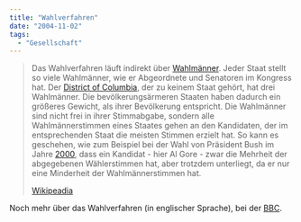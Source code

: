 ```yaml
---
title: "Wahlverfahren"
date: "2004-11-02"
tags:
  - "Gesellschaft"
---
```


> Das Wahlverfahren läuft indirekt über [Wahlmänner](http://de.wikipedia.org/wiki/Wahlmann). Jeder Staat stellt so viele Wahlmänner, wie er Abgeordnete und Senatoren im Kongress hat. Der [District of Columbia](http://de.wikipedia.org/wiki/District_of_Columbia), der zu keinem Staat gehört, hat drei Wahlmänner. Die bevölkerungsärmeren Staaten haben dadurch ein größeres Gewicht, als ihrer Bevölkerung entspricht. Die Wahlmänner sind nicht frei in ihrer Stimmabgabe, sondern alle Wahlmännerstimmen eines Staates gehen an den Kandidaten, der im entsprechenden Staat die meisten Stimmen erzielt hat. So kann es geschehen, wie zum Beispiel bei der Wahl von Präsident Bush im Jahre [2000](http://de.wikipedia.org/wiki/2000), dass ein Kandidat - hier Al Gore - zwar die Mehrheit der abgegebenen Wählerstimmen hat, aber trotzdem unterliegt, da er nur eine Minderheit der Wahlmännerstimmen hat.
>
> [Wikipeadia](http://de.wikipedia.org/wiki/Pr%C3%A4sident_der_Vereinigten_Staaten_von_Amerika)

Noch mehr über das Wahlverfahren (in englischer Sprache), bei der [BBC](http://news.bbc.co.uk/2/hi/americas/3354267.stm).
